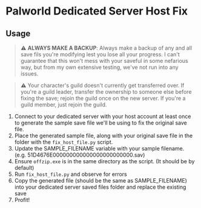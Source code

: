 # Palworld Dedicated Server Host Fix
## Usage

> :warning: **ALWAYS MAKE A BACKUP**: Always make a backup of any and all save fils you're modifying lest you lose all your progress. I can't guarantee that this won't mess with your saveful in some nefarious way, but from my own extensive testing, we've not run into any issues.

> ⚠️ Your character's guild doesn't currently get transferred over. If you're a guild leader, transfer the ownership to someone else before fixing the save; rejoin the guild once on the new server. If you're a guild member, just rejoin the guild.

1. Connect to your dedicated server with your host account at least once to generate the sample save file we'll be using to fix the original save file.
2. Place the generated sample file, along with your original save file in the folder with the `fix_host_file.py` script.
3. Update the SAMPLE_FILENAME variable with your sample filename. (e.g. 51D4676E000000000000000000000000.sav)
4. Ensure `offzip.exe` is in the same directory as the script. (It should be by default)
5. Run `fix_host_file.py` and observe for errors
6. Copy the generated file (should be the same as SAMPLE_FILENAME) into your dedicated server saved files folder and replace the existing save
7. Profit!
